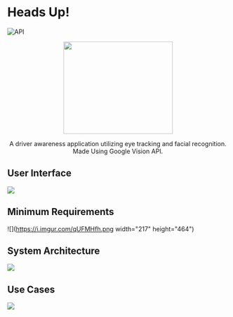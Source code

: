 # Heads Up!
![API](https://img.shields.io/badge/API-15%2B-brightgreen.svg?style=flat)

<p align="center">
	<img src="https://i.imgur.com/F7gKEBK.png" width="249" height ="210"/>
</p>
<p align="center">
A driver awareness application utilizing eye tracking and facial recognition.
Made Using Google Vision API.
</p>


## User Interface
![](https://i.imgur.com/yReGjWb.png)

## Minimum Requirements
![](https://i.imgur.com/qUFMHfh.png width="217" height="464")

## System Architecture
![](https://i.imgur.com/nIkpTw5.png)

## Use Cases
![](https://i.imgur.com/Zx6YTz9.png)
